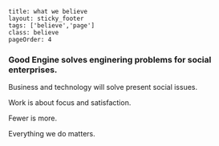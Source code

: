 ```
title: what we believe
layout: sticky_footer
tags: ['believe','page']
class: believe
pageOrder: 4
```

### Good Engine solves enginering problems for social enterprises. 
Business and technology will solve present social issues. 

Work is about focus and satisfaction.

Fewer is more.

Everything we do matters.
